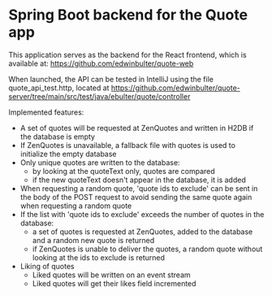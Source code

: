 # Spring Boot backend for the Quote app
This application serves as the backend for the React frontend, which is available at:
https://github.com/edwinbulter/quote-web

When launched, the API can be tested in IntelliJ using the file quote_api_test.http, located at
https://github.com/edwinbulter/quote-server/tree/main/src/test/java/ebulter/quote/controller

Implemented features:
- A set of quotes will be requested at ZenQuotes and written in H2DB if the database is empty
- If ZenQuotes is unavailable, a fallback file with quotes is used to initialize the empty database
- Only unique quotes are written to the database:
  - by looking at the quoteText only, quotes are compared
  - if the new quoteText doesn't appear in the database, it is added
- When requesting a random quote, 'quote ids to exclude' can be sent in the body of the POST request to avoid sending the same quote again when requesting a random quote
- If the list with 'quote ids to exclude' exceeds the number of quotes in the database:
  - a set of quotes is requested at ZenQuotes, added to the database and a random new quote is returned 
  - if ZenQuotes is unable to deliver the quotes, a random quote without looking at the ids to exclude is returned
- Liking of quotes
  - Liked quotes will be written on an event stream
  - Liked quotes will get their likes field incremented

